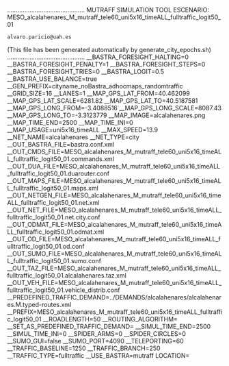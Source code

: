 .............................................
    MUTRAFF SIMULATION TOOL
    ESCENARIO: MESO_alcalahenares_M_mutraff_tele60_uni5x16_timeALL_fulltraffic_logit50_01

    alvaro.paricio@uah.es
(This file has been generated automatically by generate_city_epochs.sh)
.............................................
__BASTRA_FORESIGHT_HALTING=0
__BASTRA_FORESIGHT_PENALTY=1
__BASTRA_FORESIGHT_STEPS=0
__BASTRA_FORESIGHT_TRIES=0
__BASTRA_LOGIT=0.5
__BASTRA_USE_BALANCE=true
__GEN_PREFIX=cityname_noBastra_adhocmaps_randomtraffic
__GRID_SIZE=16
__LANES=1
__MAP_GPS_LAT_FROM=40.462099
__MAP_GPS_LAT_SCALE=6281.82
__MAP_GPS_LAT_TO=40.5187581
__MAP_GPS_LONG_FROM=-3.4088516
__MAP_GPS_LONG_SCALE=8087.43
__MAP_GPS_LONG_TO=-3.3123779
__MAP_IMAGE=alcalahenares.png
__MAP_TIME_END=2500
__MAP_TIME_INI=0
__MAP_USAGE=uni5x16_timeALL
__MAX_SPEED=13.9
__NET_NAME=alcalahenares
__NET_TYPE=city
__OUT_BASTRA_FILE=bastra.conf.xml
__OUT_CMDS_FILE=MESO_alcalahenares_M_mutraff_tele60_uni5x16_timeALL_fulltraffic_logit50_01.commands.xml
__OUT_DUA_FILE=MESO_alcalahenares_M_mutraff_tele60_uni5x16_timeALL_fulltraffic_logit50_01.duarouter.conf
__OUT_MAPS_FILE=MESO_alcalahenares_M_mutraff_tele60_uni5x16_timeALL_fulltraffic_logit50_01.maps.xml
__OUT_NETGEN_FILE=MESO_alcalahenares_M_mutraff_tele60_uni5x16_timeALL_fulltraffic_logit50_01.net.xml
__OUT_NET_FILE=MESO_alcalahenares_M_mutraff_tele60_uni5x16_timeALL_fulltraffic_logit50_01.net.city.conf
__OUT_ODMAT_FILE=MESO_alcalahenares_M_mutraff_tele60_uni5x16_timeALL_fulltraffic_logit50_01.odmat.xml
__OUT_OD_FILE=MESO_alcalahenares_M_mutraff_tele60_uni5x16_timeALL_fulltraffic_logit50_01.od.conf
__OUT_SUMO_FILE=MESO_alcalahenares_M_mutraff_tele60_uni5x16_timeALL_fulltraffic_logit50_01.sumo.conf
__OUT_TAZ_FILE=MESO_alcalahenares_M_mutraff_tele60_uni5x16_timeALL_fulltraffic_logit50_01.alcalahenares.taz.xml
__OUT_VEH_FILE=MESO_alcalahenares_M_mutraff_tele60_uni5x16_timeALL_fulltraffic_logit50_01.vehicle_distrib.conf
__PREDEFINED_TRAFFIC_DEMAND=../DEMANDS/alcalahenares/alcalahenares.M.typed-routes.xml
__PREFIX=MESO_alcalahenares_M_mutraff_tele60_uni5x16_timeALL_fulltraffic_logit50_01
__ROADLENGTH=50
__ROUTING_ALGORITHM=
__SET_AS_PREDEFINED_TRAFFIC_DEMAND=
__SIMUL_TIME_END=2500
__SIMUL_TIME_INI=0
__SPIDER_ARMS=0
__SPIDER_CIRCLES=0
__SUMO_GUI=false
__SUMO_PORT=4090
__TELEPORTING=60
__TRAFFIC_BASELINE=1250
__TRAFFIC_BRANCH=250
__TRAFFIC_TYPE=fulltraffic
__USE_BASTRA=mutraff
LOCATION=    <location netOffset="-465343.12,-4479111.07" convBoundary="0.00,0.00,8087.43,6281.82" origBoundary="-3.408842,40.462103,-3.312420,40.518754" projParameter="+proj=utm +zone=30 +ellps=WGS84 +datum=WGS84 +units=m +no_defs"/>
